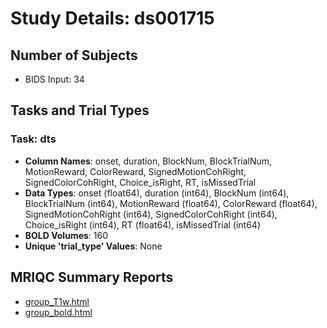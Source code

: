 # Study Details: ds001715

## Number of Subjects
- BIDS Input: 34

## Tasks and Trial Types
### Task: dts
- **Column Names**: onset, duration, BlockNum, BlockTrialNum, MotionReward, ColorReward, SignedMotionCohRight, SignedColorCohRight, Choice_isRight, RT, isMissedTrial
- **Data Types**: onset (float64), duration (int64), BlockNum (int64), BlockTrialNum (int64), MotionReward (float64), ColorReward (float64), SignedMotionCohRight (int64), SignedColorCohRight (int64), Choice_isRight (int64), RT (float64), isMissedTrial (int64)
- **BOLD Volumes**: 160
- **Unique 'trial_type' Values**: None

## MRIQC Summary Reports
- [group_T1w.html](https://htmlpreview.github.io/?https://github.com/demidenm/openneuro_glmfitlins/blob/main/statsmodel_specs/ds001715/mriqc_summary/group_T1w.html)
- [group_bold.html](https://htmlpreview.github.io/?https://github.com/demidenm/openneuro_glmfitlins/blob/main/statsmodel_specs/ds001715/mriqc_summary/group_bold.html)
